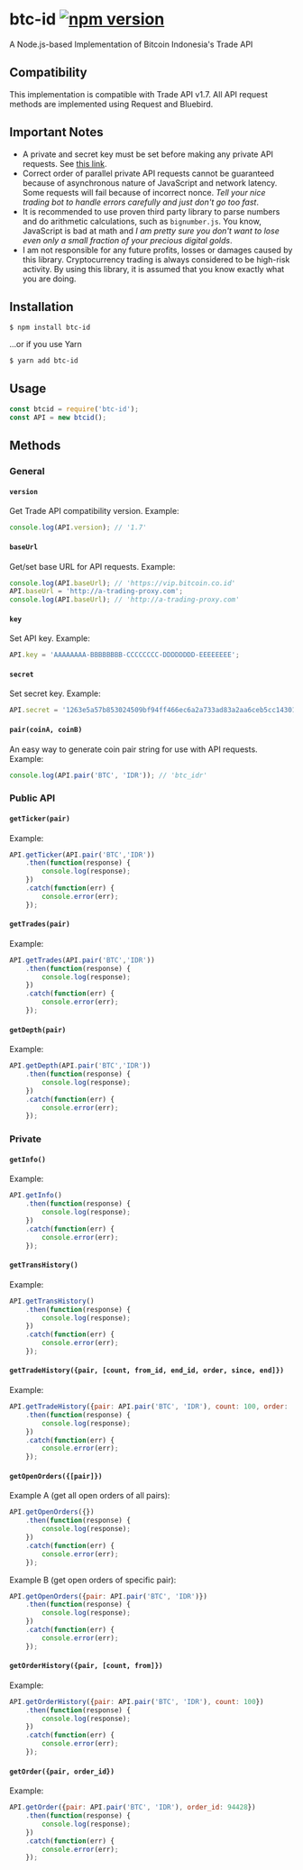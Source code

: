 btc-id [![npm version](https://badge.fury.io/js/btc-id.svg)](https://badge.fury.io/js/btc-id)
======
A Node.js-based Implementation of Bitcoin Indonesia's Trade API

## Compatibility
This implementation is compatible with Trade API v1.7. All API request methods are implemented using Request and Bluebird.

## Important Notes
* A private and secret key must be set before making any private API requests. See [this link](https://vip.bitcoin.co.id/trade_api).
* Correct order of parallel private API requests cannot be guaranteed because of asynchronous nature of JavaScript and network latency. Some requests will fail because of incorrect nonce. _Tell your nice trading bot to handle errors carefully and just don't go too fast_.
* It is recommended to use proven third party library to parse numbers and do arithmetic calculations, such as `bignumber.js`. You know, JavaScript is bad at math and _I am pretty sure you don't want to lose even only a small fraction of your precious digital golds_.
* I am not responsible for any future profits, losses or damages caused by this library. Cryptocurrency trading is always considered to be high-risk activity. By using this library, it is assumed that you know exactly what you are doing.

## Installation
```
$ npm install btc-id
```
...or if you use Yarn
```
$ yarn add btc-id
```

## Usage
```javascript
const btcid = require('btc-id');
const API = new btcid();
```

## Methods
### General
#### `version`
Get Trade API compatibility version. Example:
```javascript
console.log(API.version); // '1.7'
```

#### `baseUrl`
Get/set base URL for API requests. Example:
```javascript
console.log(API.baseUrl); // 'https://vip.bitcoin.co.id'
API.baseUrl = 'http://a-trading-proxy.com';
console.log(API.baseUrl); // 'http://a-trading-proxy.com'
```

#### `key`
Set API key. Example:
```javascript
API.key = 'AAAAAAAA-BBBBBBBB-CCCCCCCC-DDDDDDDD-EEEEEEEE';
```

#### `secret`
Set secret key. Example:
```javascript
API.secret = '1263e5a57b853024509bf94ff466ec6a2a733ad83a2aa6ceb5cc14301713b4a77f2bb154a66cde73';
```

#### `pair(coinA, coinB)`
An easy way to generate coin pair string for use with API requests. Example:
```javascript
console.log(API.pair('BTC', 'IDR')); // 'btc_idr'
```

### Public API
#### `getTicker(pair)`
Example:
```javascript
API.getTicker(API.pair('BTC','IDR'))
    .then(function(response) {
        console.log(response);
    })
    .catch(function(err) {
        console.error(err);
    });
```

#### `getTrades(pair)`
Example:
```javascript
API.getTrades(API.pair('BTC','IDR'))
    .then(function(response) {
        console.log(response);
    })
    .catch(function(err) {
        console.error(err);
    });
```

#### `getDepth(pair)`
Example:
```javascript
API.getDepth(API.pair('BTC','IDR'))
    .then(function(response) {
        console.log(response);
    })
    .catch(function(err) {
        console.error(err);
    });
```

### Private
#### `getInfo()`
Example:
```javascript
API.getInfo()
    .then(function(response) {
        console.log(response);
    })
    .catch(function(err) {
        console.error(err);
    });
```

#### `getTransHistory()`
Example:
```javascript
API.getTransHistory()
    .then(function(response) {
        console.log(response);
    })
    .catch(function(err) {
        console.error(err);
    });
```

#### `getTradeHistory({pair, [count, from_id, end_id, order, since, end]})`
Example:
```javascript
API.getTradeHistory({pair: API.pair('BTC', 'IDR'), count: 100, order: 'desc'})
    .then(function(response) {
        console.log(response);
    })
    .catch(function(err) {
        console.error(err);
    });
```

#### `getOpenOrders({[pair]})`
Example A (get all open orders of all pairs):
```javascript
API.getOpenOrders({})
    .then(function(response) {
        console.log(response);
    })
    .catch(function(err) {
        console.error(err);
    });
```
Example B (get open orders of specific pair):
```javascript
API.getOpenOrders({pair: API.pair('BTC', 'IDR')})
    .then(function(response) {
        console.log(response);
    })
    .catch(function(err) {
        console.error(err);
    });
```

#### `getOrderHistory({pair, [count, from]})`
Example:
```javascript
API.getOrderHistory({pair: API.pair('BTC', 'IDR'), count: 100})
    .then(function(response) {
        console.log(response);
    })
    .catch(function(err) {
        console.error(err);
    });
```

#### `getOrder({pair, order_id})`
Example:
```javascript
API.getOrder({pair: API.pair('BTC', 'IDR'), order_id: 94428})
    .then(function(response) {
        console.log(response);
    })
    .catch(function(err) {
        console.error(err);
    });
```
